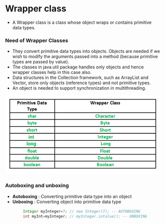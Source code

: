 # Wrapper class

- A Wrapper class is a class whose object wraps or contains primitive data types.

### Need of Wrapper Classes

- They convert primitive data types into objects. Objects are needed if we wish to modify the arguments passed into a
  method (because primitive types are passed by value).
- The classes in java.util package handles only objects and hence wrapper classes help in this case also.
- Data structures in the Collection framework, such as ArrayList and Vector, store only objects (reference types) and
  not primitive types.
- An object is needed to support synchronization in multithreading.

![](../remaster/.WrapperClass_images/c38c2c65.png)

### Autoboxing and unboxing

- **Autoboxing** : Converting primitive data type into an object
- **Unboxing** : Converting object into primitive data type

```java
        Integer myInteger=7; // new Integer(7); -- AUTOBOXING
        int myInt=myInteger; // myInteger.intalue(); -- UNBOXING
```